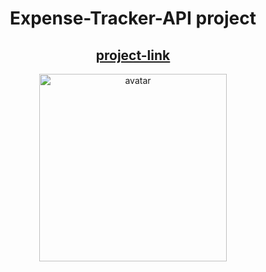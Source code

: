 <div align ="center">
  
#  Expense-Tracker-API project
## [project-link](https://roadmap.sh/projects/expense-tracker-api)
  <img src="https://kissinvestments.com/wp-content/uploads/2021/06/Best-Expense-Tracker-Apps.png" height="300" alt="avatar" />
</div>
